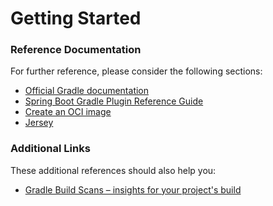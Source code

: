 # Getting Started

### Reference Documentation
For further reference, please consider the following sections:

* [Official Gradle documentation](https://docs.gradle.org)
* [Spring Boot Gradle Plugin Reference Guide](https://docs.spring.io/spring-boot/docs/2.4.4/gradle-plugin/reference/html/)
* [Create an OCI image](https://docs.spring.io/spring-boot/docs/2.4.4/gradle-plugin/reference/html/#build-image)
* [Jersey](https://docs.spring.io/spring-boot/docs/2.4.4/reference/htmlsingle/#boot-features-jersey)

### Additional Links
These additional references should also help you:

* [Gradle Build Scans – insights for your project's build](https://scans.gradle.com#gradle)

